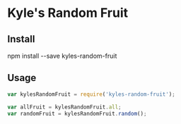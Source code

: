 # Kyle's Random Fruit

## Install
npm install --save kyles-random-fruit

## Usage
```javascript
var kylesRandomFruit = require('kyles-random-fruit');

var allFruit = kylesRandomFruit.all;
var randomFruit = kylesRandomFruit.random();
```